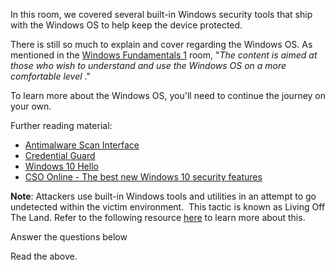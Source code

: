 In this room, we covered several built-in Windows security tools that ship with the Windows OS to help keep the device protected. 

There is still so much to explain and cover regarding the Windows OS. As mentioned in the [Windows Fundamentals 1](https://tryhackme.com/room/windowsfundamentals1xbx) room, "_The content is aimed at those who wish to understand and use the Windows OS on a more comfortable level_ ."

To learn more about the Windows OS, you'll need to continue the journey on your own. 

Further reading material:

- [Antimalware Scan Interface](https://docs.microsoft.com/en-us/windows/win32/amsi/antimalware-scan-interface-portal)[](https://docs.microsoft.com/en-us/windows/win32/amsi/antimalware-scan-interface-portal)
- [Credential Guard](https://docs.microsoft.com/en-us/windows/security/identity-protection/credential-guard/credential-guard-manage)[](https://docs.microsoft.com/en-us/windows/security/identity-protection/credential-guard/credential-guard-manage)
- [Windows 10 Hello](https://support.microsoft.com/en-us/windows/learn-about-windows-hello-and-set-it-up-dae28983-8242-bb2a-d3d1-87c9d265a5f0#:~:text=Windows%2010,in%20with%20just%20your%20PIN.)
- [CSO Online - The best new Windows 10 security features](https://www.csoonline.com/article/3253899/the-best-new-windows-10-security-features.html)

**Note**: Attackers use built-in Windows tools and utilities in an attempt to go undetected within the victim environment.  This tactic is known as Living Off The Land. Refer to the following resource [here](https://lolbas-project.github.io/) to learn more about this. 

Answer the questions below

Read the above.
